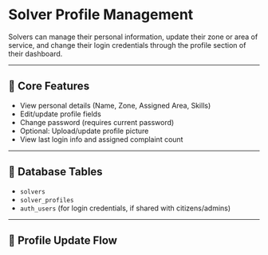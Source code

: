 # Solver Profile Management

Solvers can manage their personal information, update their zone or area of service, and change their login credentials through the profile section of their dashboard.

---

## 👤 Core Features

- View personal details (Name, Zone, Assigned Area, Skills)
- Edit/update profile fields
- Change password (requires current password)
- Optional: Upload/update profile picture
- View last login info and assigned complaint count

---

## 🧩 Database Tables

- `solvers`
- `solver_profiles`
- `auth_users` (for login credentials, if shared with citizens/admins)

---

## 🔁 Profile Update Flow

